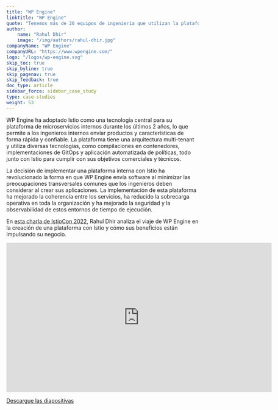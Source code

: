 ```yaml
---
title: "WP Engine"
linkTitle: "WP Engine"
quote: "Tenemos más de 20 equipos de ingeniería que utilizan la plataforma, que atienden a más de 30 aplicaciones que reciben tráfico en producción."
author:
    name: "Rahul Dhir"
    image: "/img/authors/rahul-dhir.jpg"
companyName: "WP Engine"
companyURL: "https://www.wpengine.com/"
logo: "/logos/wp-engine.svg"
skip_toc: true
skip_byline: true
skip_pagenav: true
skip_feedback: true
doc_type: article
sidebar_force: sidebar_case_study
type: case-studies
weight: 53
---
```


WP Engine ha adoptado Istio como una tecnología central para su plataforma de microservicios internos durante los últimos 2 años, lo que permite a los ingenieros internos enviar productos y características de forma rápida y confiable. La plataforma tiene una arquitectura multi-tenant y utiliza diversas tecnologías, como compilaciones en contenedores, implementaciones de GitOps y aplicación automatizada de políticas, todo junto con Istio para cumplir con sus objetivos comerciales y técnicos.

La decisión de implementar una plataforma interna con Istio ha revolucionado la forma en que WP Engine envía software al minimizar las preocupaciones transversales comunes que los ingenieros deben considerar al crear sus aplicaciones. La implementación de esta plataforma ha mejorado la coherencia entre los servicios, ha reducido la sobrecarga operativa en toda la organización y ha mejorado la seguridad y la observabilidad de estos entornos de tiempo de ejecución.

En [esta charla de IstioCon 2022](https://events.istio.io/istiocon-2022/sessions/how-wp-engine-uses-istio/), Rahul Dhir analiza el viaje de WP Engine en la creación de una plataforma con Istio y cómo sus beneficios están impulsando su negocio.

<iframe width="696" height="392" src="https://www.youtube.com/embed/aI-o1KYwBhs" title="YouTube video player" frameborder="0" allow="accelerometer; autoplay; clipboard-write; encrypted-media; gyroscope; picture-in-picture" allowfullscreen></iframe>

[Descargue las diapositivas](https://events.istio.io/istiocon-2022/slides/d5a-WPEngine.pdf)
